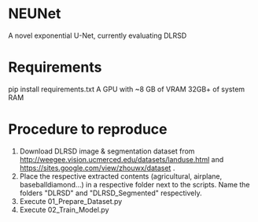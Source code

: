 # NEUNet
A novel exponential U-Net, currently evaluating DLRSD

# Requirements
pip install requirements.txt
A GPU with ~8 GB of VRAM
32GB+ of system RAM

# Procedure to reproduce
1. Download DLRSD image & segmentation dataset from http://weegee.vision.ucmerced.edu/datasets/landuse.html and https://sites.google.com/view/zhouwx/dataset .
2. Place the respective extracted contents (agricultural, airplane, baseballdiamond...) in a respective folder next to the scripts. Name the folders "DLRSD" and "DLRSD_Segmented" respectively.
3. Execute 01_Prepare_Dataset.py
4. Execute 02_Train_Model.py 
